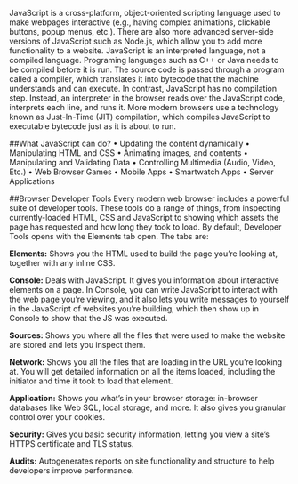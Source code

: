 JavaScript is a cross-platform, object-oriented scripting language used to make webpages interactive (e.g., having complex animations, clickable buttons, popup menus, etc.). There are also more advanced server-side versions of JavaScript such as Node.js, which allow you to add more functionality to a website. JavaScript is an interpreted language, not a compiled language. Programing languages such as C++ or Java needs to be compiled before it is run. The source code is passed through a program called a compiler, which translates it into bytecode that the machine understands and can execute. In contrast, JavaScript has no compilation step. Instead, an interpreter in the browser reads over the JavaScript code, interprets each line, and runs it. More modern browsers use a technology known as Just-In-Time (JIT) compilation, which compiles JavaScript to executable bytecode just as it is about to run.

##What JavaScript can do?
• Updating the content dynamically
• Manipulating HTML and CSS
• Animating images, and contents
• Manipulating and Validating Data
• Controlling Multimedia (Audio, Video, Etc.)
• Web Browser Games
• Mobile Apps
• Smartwatch Apps
• Server Applications

##Browser Developer Tools
Every modern web browser includes a powerful suite of developer tools. These tools do a range of things, from inspecting currently-loaded HTML, CSS and JavaScript to showing which assets the page has requested and how long they took to load. By default, Developer Tools opens with the Elements tab open. The tabs are:

**Elements:** Shows you the HTML used to build the page you’re looking at, together with any inline CSS.

**Console:** Deals with JavaScript. It gives you information about interactive elements on a page. In Console, you can write JavaScript to interact with the web page you’re viewing, and it also lets you write messages to yourself in the JavaScript of websites you’re building, which then show up in Console to show that the JS was executed.

**Sources:** Shows you where all the files that were used to make the website are stored and lets you inspect them.

**Network:** Shows you all the files that are loading in the URL you’re looking at. You will get detailed information on all the items loaded, including the initiator and time it took to load that element.

**Application:** Shows you what’s in your browser storage: in-browser databases like Web SQL, local storage, and more. It also gives you granular control over your cookies.

**Security:** Gives you basic security information, letting you view a site’s HTTPS certificate and TLS status.

**Audits:** Autogenerates reports on site functionality and structure to help developers improve performance.
